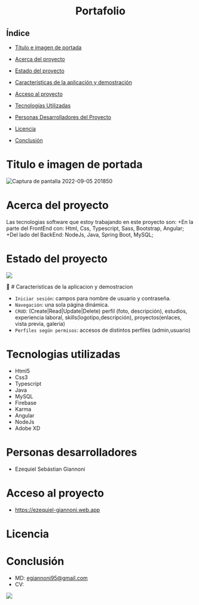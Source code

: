 
<h1 align="center"> Portafolio </h1>

## Índice

- [Título e imagen de portada](#titulo-e-imagen-de-portada)

- [Acerca del proyecto](#acerca-del-proyecto)

- [Estado del proyecto](#estado-del-proyecto)

- [Características de la aplicación y demostración](#caracteristicas-de-la-aplicacion-y-demostracion)

- [Acceso al proyecto](#acceso-al-proyecto)

- [Tecnologías Utilizadas](#tecnologias-utilizadas)

- [Personas Desarrolladores del Proyecto](#personas-desarrolladores)

- [Licencia](#licencia)

- [Conclusión](#conclusión)

 # Titulo e imagen de portada
 

 ![Captura de pantalla 2022-09-05 201850](https://user-images.githubusercontent.com/82993315/188520084-15c2db2d-39f5-45d9-aebe-04051ade2281.jpg)
 
 # Acerca del proyecto

Las tecnologias software que estoy trabajando en este proyecto son: 
+En la parte del FrontEnd con: Html, Css, Typescript, Sass, Bootstrap, Angular; 
+Del lado del BackEnd: NodeJs, Java, Spring Boot, MySQL;

# Estado del proyecto
<p align="left">
   <img src="https://img.shields.io/badge/STATUS-EN%20DESAROLLO-green">
   </p>

:hammer: # Caracteristicas de la aplicacion y demostracion

- `Iniciar sesión`: campos para nombre de usuario y contraseña.
- `Navegación`: una sola página dinámica.
- `CRUD`: (Create|Read|Update|Delete) perfil (foto, descripción), estudios, experiencia laboral, skills(logotipo,descripción), proyectos(enlaces, vista previa, galeria)
- `Perfiles según permisos`: accesos de distintos perfiles (admin,usuario)

# Tecnologias utilizadas

-  Html5
-  Css3
-  Typescript
-  Java
-  MySQL
-  Firebase
-  Karma
-  Angular
-  NodeJs
-  Adobe XD

# Personas desarrolladores
- Ezequiel Sebástian Giannoni

# Acceso al proyecto
- https://ezequiel-giannoni.web.app

# Licencia

# Conclusión 
- MD: egiannoni95@gmail.com 
- CV: 
<p align="left">
   <img src="https://drive.google.com/file/d/1i-IzehLEJF0UkKZkmeTmS6EbACSLyd1l/view?usp=drive_link">
   </p>